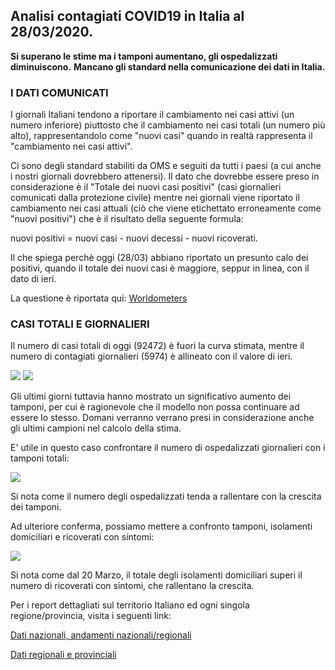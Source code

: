## Analisi contagiati COVID19 in Italia al 28/03/2020.

<div class="fb-like" data-href="https://marcelchiarello.github.io/showdata/" data-width="" data-layout="button_count" data-action="recommend" data-size="large" data-share="true"></div>

**Si superano le stime ma i tamponi aumentano, gli ospedalizzati diminuiscono.** 
**Mancano gli standard nella comunicazione dei dati in Italia.**

### I DATI COMUNICATI

I giornali Italiani tendono a riportare il cambiamento nei casi attivi (un numero inferiore) piuttosto che il cambiamento nei casi totali (un numero più alto), rappresentandolo come "nuovi casi" quando in realtà rappresenta il "cambiamento nei casi attivi".

Ci sono degli standard stabiliti da OMS e seguiti da tutti i paesi (a cui anche i nostri giornali dovrebbero attenersi). 
Il dato che dovrebbe essere preso in considerazione è il "Totale dei nuovi casi positivi" (casi giornalieri comunicati dalla protezione civile) mentre nei giornali viene riportato il cambiamento nei casi attuali (ciò che viene etichettato erroneamente come "nuovi positivi") che è il risultato della seguente formula:

nuovi positivi = nuovi casi - nuovi decessi - nuovi ricoverati.

Il che spiega perchè oggi (28/03) abbiano riportato un presunto calo dei positivi, quando il totale dei nuovi casi è maggiore, seppur in linea, con il dato di ieri.

La questione è riportata qui: [Worldometers](https://www.worldometers.info/coronavirus/italy-numbers/)

### CASI TOTALI E GIORNALIERI

Il numero di casi totali di oggi (92472) è fuori la curva stimata, mentre il numero di contagiati giornalieri (5974) è allineato con il valore di ieri.

<img src="https://marcelchiarello.github.io/showdata/RUN_28_03/RUN1/RUN_DATA_FIT_ITALIA_REGIONI_01.png?raw=true"/>

<img src="https://marcelchiarello.github.io/showdata/RUN_28_03/RUN1/RUN_DATA_FIT_ITALIA_REGIONI_02.png?raw=true"/>

Gli ultimi giorni tuttavia hanno mostrato un significativo aumento dei tamponi, per cui è ragionevole che il modello non possa continuare ad essere lo stesso.
Domani verranno verrano presi in considerazione anche gli ultimi campioni nel calcolo della stima.

E' utile in questo caso confrontare il numero di ospedalizzati giornalieri con i tamponi totali:

<img src="https://marcelchiarello.github.io/showdata/images/figArticle1_28_03.png?raw=true"/>

Si nota come il numero degli ospedalizzati tenda a rallentare con la crescita dei tamponi.

Ad ulteriore conferma, possiamo mettere a confronto tamponi, isolamenti domiciliari e ricoverati con sintomi:

<img src="https://marcelchiarello.github.io/showdata/RUN_28_03/RUN1/RUN_DATA_FIT_ITALIA_REGIONI_06.png?raw=true"/>


Si nota come dal 20 Marzo, il totale degli isolamenti domiciliari superi il numero di ricoverati con sintomi, che rallentano la crescita.


Per i report dettagliati sul territorio Italiano ed ogni singola regione/provincia, visita i seguenti link:

[Dati nazionali, andamenti nazionali/regionali](https://marcelchiarello.github.io/showdata/RUN_28_03/RUN1/RUN.html)

[Dati regionali e provinciali](https://marcelchiarello.github.io/showdata/RUN_28_03/RUN2/RUN.html)
 
 
<div class="fb-like" data-href="https://marcelchiarello.github.io/showdata/" data-width="" data-layout="button_count" data-action="recommend" data-size="large" data-share="true"></div>
